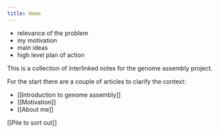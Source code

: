 ```yaml
---
title: Home
---
```


- relevance of the problem
- my motivation
- main ideas
- high level plan of action

This is a collection of interlinked notes for the genome assembly project.

For the start there are a couple of articles to clarify the context:
- [[Introduction to genome assembly]]
- [[Motivation]]
- [[About me]]

[[Pile to sort out]]